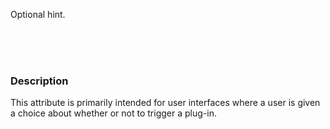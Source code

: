 Optional hint.

<br>
<br>
<br>

### Description

This attribute is primarily intended for user interfaces where a user is given a choice about whether or not to trigger a plug-in.